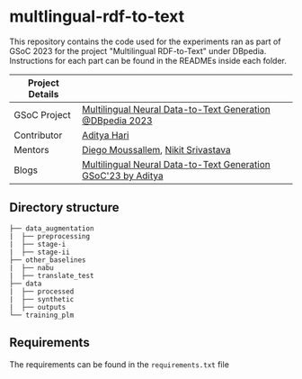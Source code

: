 # multlingual-rdf-to-text  

This repository contains the code used for the experiments ran as part of GSoC 2023 for the project "Multilingual RDF-to-Text" under DBpedia. Instructions for each part can be found in the READMEs inside each folder.  

|   Project Details     | |
|-------------|-------------|
| GSoC Project | [Multilingual Neural Data-to-Text Generation  @DBpedia 2023]([https://summerofcode.withgoogle.com/programs/2022/projects/HIqpMFb3](https://summerofcode.withgoogle.com/programs/2023/projects/7onLs2cK))        |
| Contributor | [Aditya Hari](https://github.com/aditya-hari)|
| Mentors | [Diego Moussallem](https://github.com/DiegoMoussallem), [ Nikit Srivastava ](https://github.com/nikit91)|
| Blogs | [Multilingual Neural Data-to-Text Generation GSoC'23 by Aditya](https://github.com/aditya-hari/rdf-to-text/wiki/) |

## Directory structure 
```
├── data_augmentation 
|  ├── preprocessing
|  ├── stage-i
|  ├── stage-ii 
├── other_baselines
|  ├── nabu
|  ├── translate_test
├── data 
|  ├── processed
|  ├── synthetic
|  ├── outputs
└── training_plm
```

## Requirements 
The requirements can be found in the ```requirements.txt``` file 
